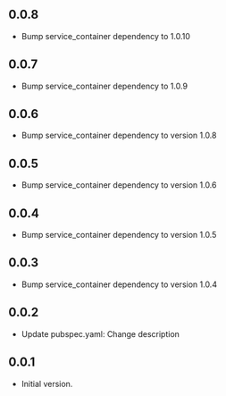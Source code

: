 ## 0.0.8

- Bump service_container dependency to 1.0.10

## 0.0.7

- Bump service_container dependency to 1.0.9

## 0.0.6

- Bump service_container dependency to version 1.0.8

## 0.0.5

- Bump service_container dependency to version 1.0.6

## 0.0.4

- Bump service_container dependency to version 1.0.5

## 0.0.3

- Bump service_container dependency to version 1.0.4

## 0.0.2

- Update pubspec.yaml: Change description

## 0.0.1

- Initial version.
